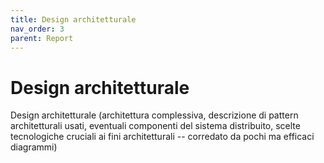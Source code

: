 ```yaml
---
title: Design architetturale
nav_order: 3
parent: Report
---
```


# Design architetturale
Design architetturale (architettura complessiva, descrizione di pattern architetturali usati, eventuali componenti del sistema distribuito, scelte tecnologiche cruciali ai fini architetturali -- corredato da pochi ma efficaci diagrammi)
